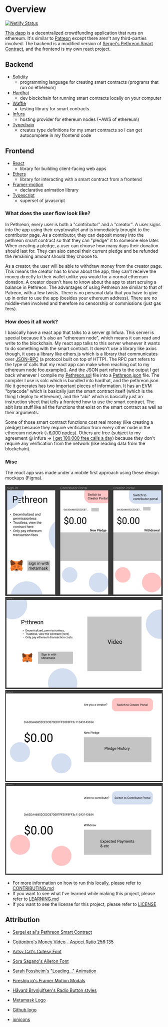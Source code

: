 # Overview

[![Netlify Status](https://api.netlify.com/api/v1/badges/aad6e818-4a8d-4149-bd89-20bb062c3e2c/deploy-status)](https://app.netlify.com/sites/lucid-roentgen-95db25/deploys)

[This dapp](https://github.com/Chris56974/Pethreon) is a decentralized crowdfunding application that runs on ethereum. It's similar to [Patreon](https://www.patreon.com/) except there aren't any third-parties involved. The backend is a modified version of [Sergei's Pethreon Smart Contract](https://github.com/s-tikhomirov/pethreon), and the frontend is my own react project.

## Backend

- [Solidity](https://docs.soliditylang.org/)
  - programming language for creating smart contracts (programs that run on ethereum)
- [Hardhat](https://hardhat.org/)
  - dev blockchain for running smart contracts locally on your computer
- [Waffle](https://getwaffle.io/)
  - testing library for smart contracts
- [Infura](https://infura.io/)
  - hosting provider for ethereum nodes (~AWS of ethereum)
- [Typechain](https://github.com/dethcrypto/TypeChain)
  - creates type definitions for my smart contracts so I can get autocomplete in my frontend code

## Frontend

- [React](https://reactjs.org/)
  - library for building client-facing web apps
- [Ethers](https://docs.ethers.io/v5/)
  - library for interacting with a smart contract from a frontend
- [Framer-motion](https://www.framer.com/motion/)
  - declarative animation library
- [Typescript](https://www.typescriptlang.org/)
  - superset of javascript

### What does the user flow look like?

In Pethreon, every user is both a "contributor" and a "creator". A user signs into the app using their cryptowallet and is immediately brought to the contributor page. As a contributor, they can deposit money into the pethreon smart contract so that they can "pledge" it to someone else later. When creating a pledge, a user can choose how many days their donation should last for. They can also cancel their current pledge and be refunded the remaining amount should they choose to. 

As a creator, the user will be able to withdraw money from the creator page. This means the creator has to know about the app, they can't receive the money directly to their wallet unlike you would for a normal ethereum donation. A creator doesn't have to know about the app to start acruing a balance in Pethreon. The advantages of using Pethreon are similar to that of Patreon, with a few twists. There is no personal data that you have to give up in order to use the app (besides your ethereum address). There are no middle-men involved and therefore no censorship or commissions (just gas fees). 

### How does it all work?

I basically have a react app that talks to a server @ Infura. This server is special because it's also an "ethereum node", which means it can read and write to the blockchain. My react app talks to this server whenever it wants to do something with the smart contract. It doesn't use a library like axios though, it uses a library like ethers.js which is a library that communicates over [JSON-RPC](https://en.wikipedia.org/wiki/JSON-RPC) (a protocol built on top of HTTP). The RPC part refers to the type of calls that my react app can make when reaching out to my ethereum node foo.example(). And the JSON part refers to the output I get back whenever I compile my [Pethreon.sol](https://github.com/Chris56974/Pethreon/blob/main/packages/backend/contracts/Pethreon.sol) file into a [Pethreon.json](https://github.com/Chris56974/Pethreon/blob/main/packages/backend/deployments/localhost/Pethreon.json) file. The compiler I use is solc which is bundled into hardhat, and the pethreon.json file it generates has two important pieces of information. It has an EVM "bytecode" which is basically just the smart contract itself (which is the thing I deploy to ethereum), and the "abi" which is basically just an instruction sheet that tells a frontend how to use the smart contract. The abit lists stuff like all the functions that exist on the smart contract as well as their arguments.

Some of those smart contract functions cost real money (like creating a pledge) because they require verification from every other node in the ethereum network ([~6,000 nodes](https://www.ethernodes.org/history)). Others are free (subject to my agreement @ infura -> [I get 100,000 free calls a day](https://infura.io/pricing)) because they don't require any verification from the network (like reading data from the blockchain).

### Misc 

The react app was made under a mobile first approach using these design mockups (Figma). 

![Pethreon Mobile Mockup](https://github.com/Chris56974/Pethreon/blob/main/design/pethreon_mobile.png)
![Pethreon Desktop 1](https://github.com/Chris56974/Pethreon/blob/main/design/pethreon_desktop_1.png)
![Pethreon Desktop 2](https://github.com/Chris56974/Pethreon/blob/main/design/pethreon_desktop_2.png)
![Pethreon Desktop 3](https://github.com/Chris56974/Pethreon/blob/main/design/pethreon_desktop_3.png)

- For more information on how to run this locally, please refer to [CONTRIBUTING.md](https://github.com/Chris56974/Pethreon/blob/main/CONTRIBUTING.md)
- If you want to see what I've learned while making this project, please refer to [LEARNING.md](https://github.com/Chris56974/Pethreon/blob/main/LEARNING.md) 
- If you want to see the license for this project, please refer to [LICENSE](https://github.com/Chris56974/Pethreon/blob/main/LICENSE)

## Attribution

- [Sergei et al's Pethreon Smart Contract](https://github.com/s-tikhomirov/pethreon)

- [Cottonbro's Money Video - Aspect Ratio 256:135](https://www.pexels.com/video/hands-hand-rich-green-3943965/)

- [Artsy Cat's Cutesy Font](https://www.dafont.com/cutesy.font)

- [Sora Sagano's Aileron Font](https://fontsarena.com/aileron-by-sora-sagano/)

- [Sarah Fossheim's "Loading..." Animation](https://fossheim.io/writing/posts/react-text-splitting-animations/)

- [Fireship io's Framer Motion Modals](https://www.youtube.com/watch?v=SuqU904ZHA4&t=576s)

- [Håvard Brynjulfsen's Radio Button styles](https://codepen.io/havardob/pen/dyYXBBr)

- [Metamask Logo](https://github.com/MetaMask/brand-resources)

- [Github logo](https://github.com/logos)

- [ionicons](https://ionic.io/ionicons)